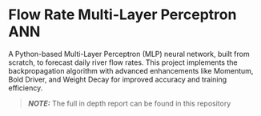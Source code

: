 # Flow Rate Multi-Layer Perceptron ANN
A Python-based Multi-Layer Perceptron (MLP) neural network, built from scratch, to forecast daily river flow rates. This project implements the backpropagation algorithm with advanced enhancements like Momentum, Bold Driver, and Weight Decay for improved accuracy and training efficiency.

> **_NOTE:_**  The full in depth report can be found in this repository
